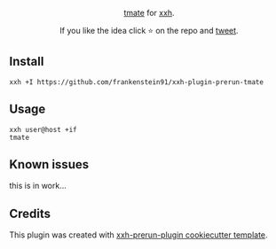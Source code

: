 <p align="center">
<a href="https://tmate.io/">tmate</a> for <a href="https://github.com/xxh/xxh">xxh</a>.
</p>

<p align="center">  
If you like the idea click ⭐ on the repo and <a href="https://twitter.com/intent/tweet?text=Nice%20plugin%20for%20the%20xxh%20project!&url=https://github.com/frankenstein91/xxh-plugin-prerun-tmate" target="_blank">tweet</a>.
</p>

## Install
```shell
xxh +I https://github.com/frankenstein91/xxh-plugin-prerun-tmate
```

## Usage
```shell
xxh user@host +if
tmate
```

## Known issues

this is in work...

## Credits

This plugin was created with [xxh-prerun-plugin cookiecutter template](https://github.com/xxh/cookiecutter-xxh-plugin-prerun).